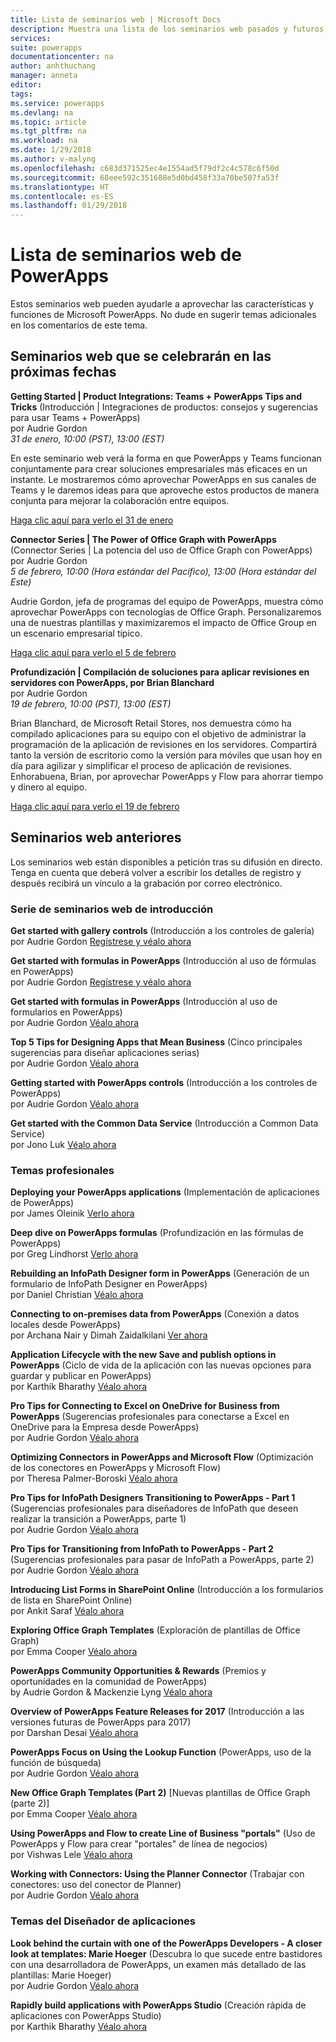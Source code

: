 ```yaml
---
title: Lista de seminarios web | Microsoft Docs
description: Muestra una lista de los seminarios web pasados y futuros, en la que se incluyen la fecha y hora, y los temas tratados.
services: 
suite: powerapps
documentationcenter: na
author: anhthuchang
manager: anneta
editor: 
tags: 
ms.service: powerapps
ms.devlang: na
ms.topic: article
ms.tgt_pltfrm: na
ms.workload: na
ms.date: 1/29/2018
ms.author: v-malyng
ms.openlocfilehash: c683d371525ec4e1554ad5f79df2c4c578c6f50d
ms.sourcegitcommit: 68eee592c351688e5d0bd458f33a70be507fa53f
ms.translationtype: HT
ms.contentlocale: es-ES
ms.lasthandoff: 01/29/2018
---
```

# <a name="powerapps-webinar-listing"></a>Lista de seminarios web de PowerApps #
Estos seminarios web pueden ayudarle a aprovechar las características y funciones de Microsoft PowerApps. No dude en sugerir temas adicionales en los comentarios de este tema.

## <a name="upcoming-webinars"></a>Seminarios web que se celebrarán en las próximas fechas ##
**Getting Started | Product Integrations: Teams + PowerApps Tips and Tricks** (Introducción | Integraciones de productos: consejos y sugerencias para usar Teams + PowerApps)
<br>por Audrie Gordon
<br>*31 de enero, 10:00 (PST), 13:00 (EST)*

En este seminario web verá la forma en que PowerApps y Teams funcionan conjuntamente para crear soluciones empresariales más eficaces en un instante. Le mostraremos cómo aprovechar PowerApps en sus canales de Teams y le daremos ideas para que aproveche estos productos de manera conjunta para mejorar la colaboración entre equipos.

[Haga clic aquí para verlo el 31 de enero](https://www.youtube.com/watch?v=obBQk-aSElI)

**Connector Series | The Power of Office Graph with PowerApps** (Connector Series | La potencia del uso de Office Graph con PowerApps)
<br>por Audrie Gordon
<br>*5 de febrero, 10:00 (Hora estándar del Pacífico), 13:00 (Hora estándar del Este)*

Audrie Gordon, jefa de programas del equipo de PowerApps, muestra cómo aprovechar PowerApps con tecnologías de Office Graph. Personalizaremos una de nuestras plantillas y maximizaremos el impacto de Office Group en un escenario empresarial típico.

[Haga clic aquí para verlo el 5 de febrero](https://www.youtube.com/watch?v=AOGGyoElGaQ)

**Profundización | Compilación de soluciones para aplicar revisiones en servidores con PowerApps, por Brian Blanchard**
<br>por Audrie Gordon
<br>*19 de febrero, 10:00 (PST), 13:00 (EST)*

Brian Blanchard, de Microsoft Retail Stores, nos demuestra cómo ha compilado aplicaciones para su equipo con el objetivo de administrar la programación de la aplicación de revisiones en los servidores. Compartirá tanto la versión de escritorio como la versión para móviles que usan hoy en día para agilizar y simplificar el proceso de aplicación de revisiones. Enhorabuena, Brian, por aprovechar PowerApps y Flow para ahorrar tiempo y dinero al equipo.

[Haga clic aquí para verlo el 19 de febrero](https://www.youtube.com/watch?v=QAe0oBecowU)

## <a name="past-webinars"></a>Seminarios web anteriores ##
Los seminarios web están disponibles a petición tras su difusión en directo. Tenga en cuenta que deberá volver a escribir los detalles de registro y después recibirá un vínculo a la grabación por correo electrónico.

### <a name="getting-started-webinar-series"></a>Serie de seminarios web de introducción ###
**Get started with gallery controls** (Introducción a los controles de galería)
<br>por Audrie Gordon [Regístrese y véalo ahora](https://info.microsoft.com/US-EAD-WBNR-FY17-02Feb-28-GettingStartedwithPowerAppsGalleries300759_01Registration-ForminBody.html)

**Get started with formulas in PowerApps** (Introducción al uso de fórmulas en PowerApps)
<br>por Audrie Gordon [Regístrese y véalo ahora](https://info.microsoft.com/US-EAD-WBNR-FY17-03Mar-14-GettingStartedwithPowerAppsFormulas300770_01Registration-ForminBody.html)

**Get started with formulas in PowerApps** (Introducción al uso de formularios en PowerApps)
<br>por Audrie Gordon [Véalo ahora](https://www.youtube.com/watch?v=WnuwLkNbWk4)

**Top 5 Tips for Designing Apps that Mean Business** (Cinco principales sugerencias para diseñar aplicaciones serias)
<br>por Audrie Gordon [Véalo ahora](https://www.youtube.com/watch?v=Ql-pK9ixKxw)

**Getting started with PowerApps controls** (Introducción a los controles de PowerApps)
<br>por Audrie Gordon [Véalo ahora](https://www.youtube.com/watch?v=lUo0DXvJENI)

**Get started with the Common Data Service** (Introducción a Common Data Service)
<br>por Jono Luk [Véalo ahora](https://info.microsoft.com/US-PowerBI-WBNR-FY17-04Apr-18-GettingStartedwiththeCommonDataServices312618_01Registration-ForminBody.html)

### <a name="pro-topics"></a>Temas profesionales ###
**Deploying your PowerApps applications** (Implementación de aplicaciones de PowerApps)
<br>por James Oleinik [Verlo ahora](https://www.youtube.com/watch?v=LF49hFB14Cs)

**Deep dive on PowerApps formulas** (Profundización en las fórmulas de PowerApps)
<br>por Greg Lindhorst [Verlo ahora](https://www.youtube.com/watch?v=PuePMMuj5ps)

**Rebuilding an InfoPath Designer form in PowerApps** (Generación de un formulario de InfoPath Designer en PowerApps)
<br>por Daniel Christian [Véalo ahora](https://www.youtube.com/watch?v=ohQcxcVZSK4)

**Connecting to on-premises data from PowerApps** (Conexión a datos locales desde PowerApps)
<br>por Archana Nair y Dimah Zaidalkilani [Ver ahora](https://www.youtube.com/watch?v=YBdO2MAulx8)

**Application Lifecycle with the new Save and publish options in PowerApps** (Ciclo de vida de la aplicación con las nuevas opciones para guardar y publicar en PowerApps)
<br>por Karthik Bharathy [Véalo ahora](https://www.youtube.com/watch?v=Np3DXBQvq2I)

**Pro Tips for Connecting to Excel on OneDrive for Business from PowerApps** (Sugerencias profesionales para conectarse a Excel en OneDrive para la Empresa desde PowerApps)
<br>por Audrie Gordon [Véalo ahora](https://www.youtube.com/watch?v=WPhux5_3Sfs)

**Optimizing Connectors in PowerApps and Microsoft Flow** (Optimización de los conectores en PowerApps y Microsoft Flow)
<br>por Theresa Palmer-Boroski [Véalo ahora](https://www.youtube.com/watch?v=6jwt4qXA2IQ)

**Pro Tips for InfoPath Designers Transitioning to PowerApps - Part 1** (Sugerencias profesionales para diseñadores de InfoPath que deseen realizar la transición a PowerApps, parte 1)
<br>por Audrie Gordon [Véalo ahora](https://www.youtube.com/watch?v=EZ09dRuiWLw)

**Pro Tips for Transitioning from InfoPath to PowerApps - Part 2** (Sugerencias profesionales para pasar de InfoPath a PowerApps, parte 2)
<br>por Audrie Gordon [Véalo ahora](https://www.youtube.com/watch?v=Bm2XePxLcSM)

**Introducing List Forms in SharePoint Online** (Introducción a los formularios de lista en SharePoint Online)
<br>por Ankit Saraf [Véalo ahora](https://www.youtube.com/watch?v=3dCwg6wtViI)

**Exploring Office Graph Templates** (Exploración de plantillas de Office Graph)
<br>por Emma Cooper [Véalo ahora](https://www.youtube.com/watch?v=SwLNN3tPVNs)

**PowerApps Community Opportunities & Rewards** (Premios y oportunidades en la comunidad de PowerApps)
<br> by Audrie Gordon & Mackenzie Lyng [Véalo ahora](https://www.youtube.com/watch?v=MTIkTPUgDSY)

**Overview of PowerApps Feature Releases for 2017** (Introducción a las versiones futuras de PowerApps para 2017)
<br>por Darshan Desai [Véalo ahora](https://www.youtube.com/watch?v=XFMh8-zLkEM)

**PowerApps Focus on Using the Lookup Function** (PowerApps, uso de la función de búsqueda)
<br>por Audrie Gordon [Véalo ahora](https://www.youtube.com/watch?v=uTPtNaSK_gc)

**New Office Graph Templates (Part 2)** [Nuevas plantillas de Office Graph (parte 2)]
<br>por Emma Cooper [Véalo ahora](https://www.youtube.com/watch?v=9PopTeLdpmU)

**Using PowerApps and Flow to create Line of Business "portals"** (Uso de PowerApps y Flow para crear "portales" de línea de negocios)
<br>por Vishwas Lele [Véalo ahora](http://www.youtube.com/watch?v=eSMAAFHK44c)

**Working with Connectors: Using the Planner Connector** (Trabajar con conectores: uso del conector de Planner)
<br> por Audrie Gordon [Véalo ahora](https://www.youtube.com/watch?v=NBPL9Uw7qzg)

### <a name="app-designer-topics"></a>Temas del Diseñador de aplicaciones ###
**Look behind the curtain with one of the PowerApps Developers - A closer look at templates: Marie Hoeger** (Descubra lo que sucede entre bastidores con una desarrolladora de PowerApps, un examen más detallado de las plantillas: Marie Hoeger)
<br>por Audrie Gordon [Véalo ahora](https://www.youtube.com/watch?v=YF3DKZxlUdM)

**Rapidly build applications with PowerApps Studio** (Creación rápida de aplicaciones con PowerApps Studio)
<br>por Karthik Bharathy [Véalo ahora](https://www.youtube.com/watch?v=us85WpXe4cA)
